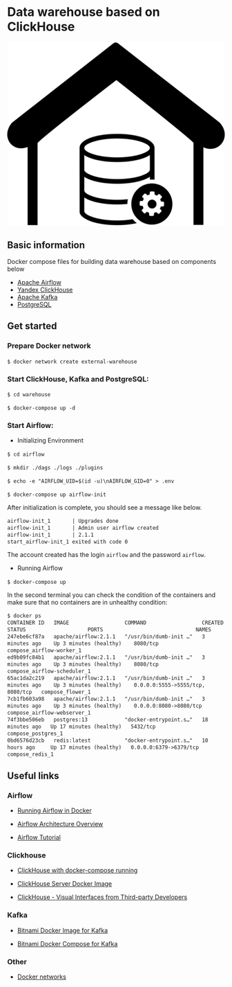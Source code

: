 # Data warehouse based on ClickHouse
![Warehouse Logo](/images/data-warehouse.png)
## Basic information

Docker compose files for building data warehouse based on components below
 - [Apache Airflow](https://airflow.apache.org/)
 - [Yandex ClickHouse](https://clickhouse.tech/)
 - [Apache Kafka](https://kafka.apache.org/)
 - [PostgreSQL](https://www.postgresql.org/)

## Get started

### Prepare Docker network

`$ docker network create external-warehouse`


### Start ClickHouse, Kafka and PostgreSQL:

`$ cd warehouse`

`$ docker-compose up -d`

### Start Airflow:

- Initializing Environment

`$ cd airflow`

`$ mkdir ./dags ./logs ./plugins`

`$ echo -e "AIRFLOW_UID=$(id -u)\nAIRFLOW_GID=0" > .env`

`$ docker-compose up airflow-init`

After initialization is complete, you should see a message like below.

```
airflow-init_1       | Upgrades done
airflow-init_1       | Admin user airflow created
airflow-init_1       | 2.1.1
start_airflow-init_1 exited with code 0
```

The account created has the login `airflow` and the password `airflow`.

 - Running Airflow

`$ docker-compose up`

In the second terminal you can check the condition of the containers and make sure that no containers are in unhealthy condition:

```
$ docker ps
CONTAINER ID   IMAGE                  COMMAND                  CREATED          STATUS                    PORTS                              NAMES
247ebe6cf87a   apache/airflow:2.1.1   "/usr/bin/dumb-init …"   3 minutes ago    Up 3 minutes (healthy)    8080/tcp                           compose_airflow-worker_1
ed9b09fc84b1   apache/airflow:2.1.1   "/usr/bin/dumb-init …"   3 minutes ago    Up 3 minutes (healthy)    8080/tcp                           compose_airflow-scheduler_1
65ac1da2c219   apache/airflow:2.1.1   "/usr/bin/dumb-init …"   3 minutes ago    Up 3 minutes (healthy)    0.0.0.0:5555->5555/tcp, 8080/tcp   compose_flower_1
7cb1fb603a98   apache/airflow:2.1.1   "/usr/bin/dumb-init …"   3 minutes ago    Up 3 minutes (healthy)    0.0.0.0:8080->8080/tcp             compose_airflow-webserver_1
74f3bbe506eb   postgres:13            "docker-entrypoint.s…"   18 minutes ago   Up 17 minutes (healthy)   5432/tcp                           compose_postgres_1
0bd6576d23cb   redis:latest           "docker-entrypoint.s…"   10 hours ago     Up 17 minutes (healthy)   0.0.0.0:6379->6379/tcp             compose_redis_1
```

## Useful links

### Airflow

 - [Running Airflow in Docker](https://airflow.apache.org/docs/apache-airflow/stable/start/docker.html)

 - [Airflow Architecture Overview](https://airflow.apache.org/docs/apache-airflow/stable/concepts/overview.html)

 - [Airflow Tutorial](https://github.com/dmlogv/airflow-tutorial)

### Clickhouse
 
 - [ClickHouse with docker-compose running](https://github.com/rongfengliang/clickhouse-docker-compose)

 - [ClickHouse Server Docker Image](https://hub.docker.com/r/yandex/clickhouse-server)

 - [ClickHouse - Visual Interfaces from Third-party Developers](https://github.com/ClickHouse/ClickHouse/blob/master/docs/en/interfaces/third-party/gui.md)

### Kafka

 - [Bitnami Docker Image for Kafka](https://hub.docker.com/r/bitnami/kafka/)

 - [Bitnami Docker Compose for Kafka](https://github.com/bitnami/bitnami-docker-kafka/blob/master/docker-compose.yml)

### Other

- [Docker networks](https://tjtelan.com/blog/how-to-link-multiple-docker-compose-via-network/)
